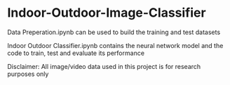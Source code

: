 # Indoor-Outdoor-Image-Classifier

Data Preperation.ipynb can be used to build the training and test datasets

Indoor Outdoor Classifier.ipynb contains the neural network model and the code to train, test and evaluate its performance

Disclaimer: All image/video data used in this project is for research purposes only
